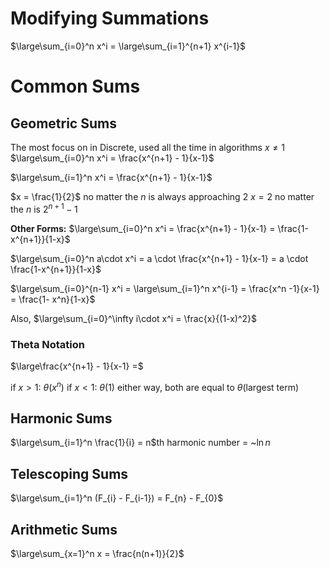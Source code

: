 # Modifying Summations
$\large\sum_{i=0}^n x^i = \large\sum_{i=1}^{n+1} x^{i-1}$


# Common Sums
## Geometric Sums
The most focus on in Discrete, used all the time in algorithms
$x \neq 1$
$\large\sum_{i=0}^n x^i = \frac{x^{n+1} - 1}{x-1}$

$\large\sum_{i=1}^n x^i = \frac{x^{n+1} - 1}{x-1}$

$x = \frac{1}{2}$ no matter the $n$ is always approaching $2$
$x = 2$ no matter the $n$ is $2^{n+1} -1$

**Other Forms:**
$\large\sum_{i=0}^n x^i = \frac{x^{n+1} - 1}{x-1} = \frac{1-x^{n+1}}{1-x}$

$\large\sum_{i=0}^n a\cdot x^i = a \cdot \frac{x^{n+1} - 1}{x-1} = a \cdot \frac{1-x^{n+1}}{1-x}$

$\large\sum_{i=0}^{n-1} x^i = \large\sum_{i=1}^n x^{i-1} = \frac{x^n -1}{x-1} =  \frac{1- x^n}{1-x}$

Also, $\large\sum_{i=0}^\infty i\cdot x^i = \frac{x}{(1-x)^2}$

### Theta Notation
$\large\frac{x^{n+1} - 1}{x-1} =$

if $x>1$:  $\theta(x^n)$
if $x<1$: $\theta(1)$
either way, both are equal to $\theta$(largest term)

## Harmonic Sums

$\large\sum_{i=1}^n \frac{1}{i} = n$th harmonic number = ~$\ln n$
## Telescoping Sums

$\large\sum_{i=1}^n (F_{i} - F_{i-1}) = F_{n} - F_{0}$
## Arithmetic Sums

$\large\sum_{x=1}^n x = \frac{n(n+1)}{2}$

